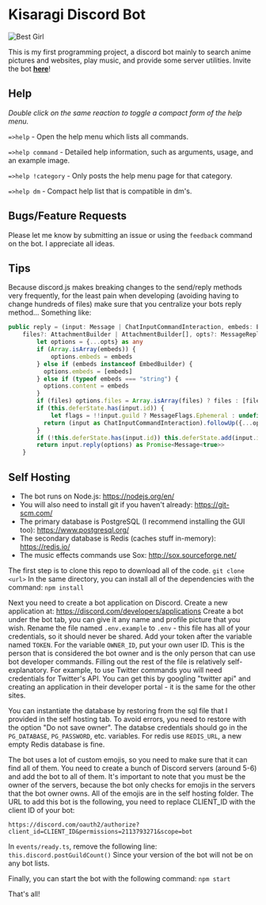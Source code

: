 # Kisaragi Discord Bot
![Best Girl](https://vignette.wikia.nocookie.net/mudae/images/7/73/Kisaragi_%28AL%294.png/revision/latest?cb=20191205095054)

This is my first programming project, a discord bot mainly to search anime pictures and websites, play music, and provide some server utilities. Invite the bot [**here**](https://discordapp.com/oauth2/authorize?client_id=593838271650332672&permissions=2113793271&scope=bot)!

## Help
_Double click on the same reaction to toggle a compact form of the help menu._

`=>help` - Open the help menu which lists all commands.

`=>help command` - Detailed help information, such as arguments, usage, and an example image.

`=>help !category` - Only posts the help menu page for that category.

`=>help dm` - Compact help list that is compatible in dm's.

## Bugs/Feature Requests

Please let me know by submitting an issue or using the `feedback` command on the bot. I appreciate all ideas.

## Tips

Because discord.js makes breaking changes to the send/reply methods very frequently, for the least pain when developing (avoiding having to change hundreds 
of files) make sure that you centralize your bots reply method... Something like:

```ts
public reply = (input: Message | ChatInputCommandInteraction, embeds: EmbedBuilder | EmbedBuilder[] | string, 
    files?: AttachmentBuilder | AttachmentBuilder[], opts?: MessageReplyOptions) => {
        let options = {...opts} as any
        if (Array.isArray(embeds)) {
            options.embeds = embeds
        } else if (embeds instanceof EmbedBuilder) {
          options.embeds = [embeds]
        } else if (typeof embeds === "string") {
          options.content = embeds
        }
        if (files) options.files = Array.isArray(files) ? files : [files]
        if (this.deferState.has(input.id)) {
            let flags = !!input.guild ? MessageFlags.Ephemeral : undefined
          return (input as ChatInputCommandInteraction).followUp({...options, flags})
        }
        if (!this.deferState.has(input.id)) this.deferState.add(input.id)
        return input.reply(options) as Promise<Message<true>>
    }
```

## Self Hosting

- The bot runs on Node.js: https://nodejs.org/en/
- You will also need to install git if you haven't already: https://git-scm.com/
- The primary database is PostgreSQL (I recommend installing the GUI too): https://www.postgresql.org/
- The secondary database is Redis (caches stuff in-memory): https://redis.io/
- The music effects commands use Sox: http://sox.sourceforge.net/

The first step is to clone this repo to download all of the code.
```git clone <url>```
In the same directory, you can install all of the dependencies with the command:
```npm install```

Next you need to create a bot application on Discord. Create a new application at: https://discord.com/developers/applications
Create a bot under the bot tab, you can give it any name and profile picture that you wish. Rename the file named `.env.example` to
`.env` - this file has all of your credentials, so it should never be shared. Add your token after the variable named `TOKEN`.
For the variable `OWNER_ID`, put your own user ID. This is the person that is considered the bot owner and is the only person that can use bot
developer commands. Filling out the rest of the file is relatively self-explanatory. For example, to use Twitter commands you will need credentials for Twitter's API. You can get this by googling "twitter api" and creating an application in their developer portal - it is the same for the other sites. 

You can instantiate the database by restoring from the sql file that I provided in the self hosting tab. To avoid errors, you need to restore with the option "Do not save owner". The databse credentials should go in the `PG_DATABASE`, `PG_PASSWORD`, etc. variables. For redis use `REDIS_URL`, a new empty Redis database is fine. 

The bot uses a lot of custom emojis, so you need to make sure that it can find all of them. You need to create a bunch of Discord servers (around 5-6) and add the bot to all of them. It's important to note that you must be the owner of the servers, because the bot only checks for emojis in the servers that the bot owner owns. All of the emojis are in the self hosting folder. The URL to add this bot is the following, you need to replace CLIENT_ID with the client ID of your bot:

`https://discord.com/oauth2/authorize?client_id=CLIENT_ID&permissions=2113793271&scope=bot`

In `events/ready.ts`, remove the following line:
```this.discord.postGuildCount()```
Since your version of the bot will not be on any bot lists.

Finally, you can start the bot with the following command:
```npm start```

That's all!
